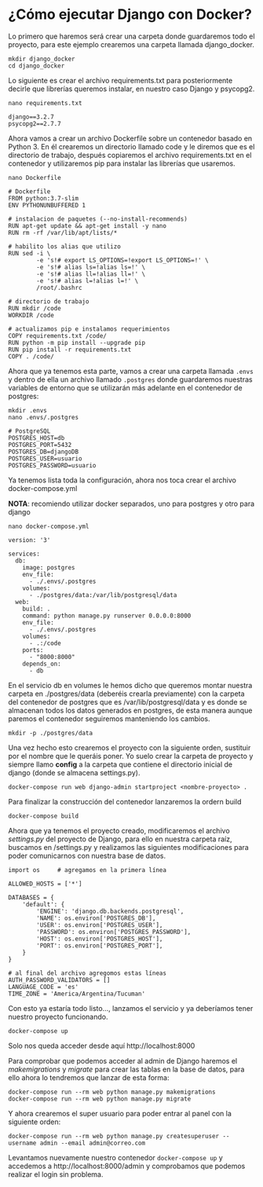 # ¿Cómo ejecutar Django con Docker?

Lo primero que haremos será crear una carpeta donde guardaremos todo el proyecto, para este ejemplo crearemos una carpeta llamada django_docker.

```
mkdir django_docker
cd django_docker
```

Lo siguiente es crear el archivo requirements.txt para posteriormente decirle que librerías queremos instalar, en nuestro caso Django y psycopg2.

```
nano requirements.txt

django==3.2.7
psycopg2==2.7.7
```

Ahora vamos a crear un archivo Dockerfile sobre un contenedor basado en Python 3. En él crearemos un directorio llamado code y le diremos que es el directorio de trabajo, después copiaremos el archivo requirements.txt en el contenedor y utilizaremos pip para instalar las librerías que usaremos.

```
nano Dockerfile

# Dockerfile
FROM python:3.7-slim
ENV PYTHONUNBUFFERED 1

# instalacion de paquetes (--no-install-recommends)
RUN apt-get update && apt-get install -y nano
RUN rm -rf /var/lib/apt/lists/*

# habilito los alias que utilizo
RUN sed -i \
        -e 's!# export LS_OPTIONS=!export LS_OPTIONS=!' \
        -e 's!# alias ls=!alias ls=!' \
        -e 's!# alias ll=!alias ll=!' \
        -e 's!# alias l=!alias l=!' \
        /root/.bashrc

# directorio de trabajo
RUN mkdir /code
WORKDIR /code

# actualizamos pip e instalamos requerimientos
COPY requirements.txt /code/
RUN python -m pip install --upgrade pip
RUN pip install -r requirements.txt
COPY . /code/
```

Ahora que ya tenemos esta parte, vamos a crear una carpeta llamada `.envs` y dentro de ella un archivo llamado `.postgres` donde guardaremos nuestras variables de entorno que se utilizarán más adelante en el contenedor de postgres:

```
mkdir .envs
nano .envs/.postgres

# PostgreSQL
POSTGRES_HOST=db
POSTGRES_PORT=5432
POSTGRES_DB=djangoDB
POSTGRES_USER=usuario
POSTGRES_PASSWORD=usuario
```

Ya tenemos lista toda la configuración, ahora nos toca crear el archivo docker-compose.yml

**NOTA**: recomiendo utilizar docker separados, uno para postgres y otro para django

```
nano docker-compose.yml

version: '3'

services:
  db:
    image: postgres
    env_file:
      - ./.envs/.postgres
    volumes:
      - ./postgres/data:/var/lib/postgresql/data      
  web:
    build: .
    command: python manage.py runserver 0.0.0.0:8000
    env_file:
      - ./.envs/.postgres
    volumes:
      - .:/code
    ports:
      - "8000:8000"
    depends_on:
      - db
```

En el servicio db en volumes le hemos dicho que queremos montar nuestra carpeta en ./postgres/data (deberéis crearla previamente) con la carpeta del contenedor de postgres que es /var/lib/postgresql/data y es donde se almacenan todos los datos generados en postgres, de esta manera aunque paremos el contenedor seguiremos manteniendo los cambios.

```
mkdir -p ./postgres/data
```

Una vez hecho esto crearemos el proyecto con la siguiente orden, sustituir <nombre-proyecto> por el nombre que le queráis poner. Yo suelo crear la carpeta de proyecto y siempre llamo **config** a la carpeta que contiene el directorio inicial de django (donde se almacena settings.py).

```
docker-compose run web django-admin startproject <nombre-proyecto> .
```

Para finalizar la construcción del contenedor lanzaremos la ordern build

```
docker-compose build
```

Ahora que ya tenemos el proyecto creado, modificaremos el archivo _settings.py_ del proyecto de Django, para ello en nuestra carpeta raíz, buscamos en <nombre-proyecto>/settings.py y realizamos las siguientes modificaciones para poder comunicarnos con nuestra base de datos.

```
import os     # agregamos en la primera línea

ALLOWED_HOSTS = ['*']

DATABASES = {
    'default': {
        'ENGINE': 'django.db.backends.postgresql',
        'NAME': os.environ['POSTGRES_DB'],
        'USER': os.environ['POSTGRES_USER'],
        'PASSWORD': os.environ['POSTGRES_PASSWORD'],
        'HOST': os.environ['POSTGRES_HOST'],
        'PORT': os.environ['POSTGRES_PORT'],
    }
}

# al final del archivo agregomos estas líneas
AUTH_PASSWORD_VALIDATORS = []
LANGUAGE_CODE = 'es'
TIME_ZONE = 'America/Argentina/Tucuman'
```

Con esto ya estaría todo listo..., lanzamos el servicio y ya deberíamos tener nuestro proyecto funcionando.

```
docker-compose up
```

Solo nos queda acceder desde aquí http://localhost:8000


Para comprobar que podemos acceder al admin de Django haremos el _makemigrations_ y _migrate_ para crear las tablas en la base de datos, para ello ahora lo tendremos que lanzar de esta forma:

```
docker-compose run --rm web python manage.py makemigrations
docker-compose run --rm web python manage.py migrate
```

Y ahora crearemos el super usuario para poder entrar al panel con la siguiente orden:

```
docker-compose run --rm web python manage.py createsuperuser --username admin --email admin@correo.com
```

Levantamos nuevamente nuestro contenedor `docker-compose up` y accedemos a http://localhost:8000/admin y comprobamos que podemos realizar el login sin problema.

